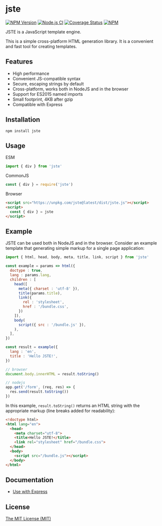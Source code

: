 # jste

[![NPM Version](https://img.shields.io/npm/v/jste.svg)](https://www.npmjs.com/package/jste)
[![Node.js CI](https://github.com/aristov/jste/actions/workflows/node.js.yml/badge.svg)](https://github.com/aristov/jste/actions/workflows/node.js.yml)
[![Coverage Status](https://coveralls.io/repos/github/aristov/jste/badge.svg?branch=master)](https://coveralls.io/github/aristov/jste?branch=master)
[![NPM](https://img.shields.io/npm/l/jste)](https://raw.githubusercontent.com/aristov/jste/master/LICENSE)

JSTE is a JavaScript template engine.

This is a simple cross-platform HTML generation library.
It is a convenient and fast tool for creating templates.

## Features

- High performance
- Convenient JS-compatible syntax
- Secure, escaping strings by default
- Cross-platform, works both in NodeJS and in the browser
- Support for ES2015 named imports
- Small footprint, 4KB after gzip
- Compatible with Express

## Installation

```shell
npm install jste
```

## Usage

ESM

```js
import { div } from 'jste'
```

CommonJS

```js
const { div } = require('jste')
```

Browser

```html
<script src="https://unpkg.com/jste@latest/dist/jste.js"></script>
<script>
  const { div } = jste
</script>
```

## Example

JSTE can be used both in NodeJS and in the browser.
Consider an example template that generating simple markup for a single page application:

```js
import { html, head, body, meta, title, link, script } from 'jste'

const example = params => html({
  doctype : true,
  lang : params.lang,
  children : [
    head([
      meta({ charset : 'utf-8' }),
      title(params.title),
      link({
        rel : 'stylesheet',
        href : '/bundle.css',
      })
    ]),
    body(
      script({ src : '/bundle.js' }),
    ),
  ],
})

const result = example({
  lang : 'en',
  title : 'Hello JSTE!',
})

// browser
document.body.innerHTML = result.toString()

// nodejs
app.get('/form', (req, res) => {
  res.send(result.toString())
})
```

In this example, `result.toString()` returns an HTML string with the appropriate markup (line breaks added for readability):

```html
<!doctype html>
<html lang="en">
  <head>
    <meta charset="utf-8">
    <title>Hello JSTE!</title>
    <link rel="stylesheet" href="/bundle.css">
  </head>
  <body>
    <script src="/bundle.js"></script>
  </body>
</html>
```

## Documentation

* [Use with Express](https://github.com/aristov/jste/wiki/Using-with-Express)

## License

[The MIT License (MIT)](https://raw.githubusercontent.com/aristov/jste/master/LICENSE)
